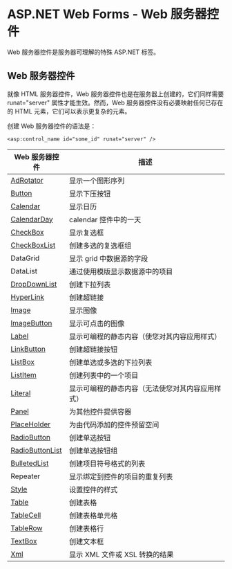 
# ASP.NET Web Forms - Web 服务器控件

Web 服务器控件是服务器可理解的特殊 ASP.NET 标签。

## Web 服务器控件

就像 HTML 服务器控件，Web 服务器控件也是在服务器上创建的，它们同样需要 runat="server" 属性才能生效。然而，Web 服务器控件没有必要映射任何已存在的 HTML 元素，它们可以表示更复杂的元素。

创建 Web 服务器控件的语法是：

```
<asp:control_name id="some_id" runat="server" />  
```

| Web 服务器控件 | 描述 |
| --- | --- |
| [AdRotator](control-adrotator.html) | 显示一个图形序列 |
| [Button](control-button.html) | 显示下压按钮 |
| [Calendar](control-calendar.html) | 显示日历 |
| [CalendarDay](control-calendarday.html) | calendar 控件中的一天 |
| [CheckBox](control-checkbox.html) | 显示复选框 |
| [CheckBoxList](control-checkboxlist.html) | 创建多选的复选框组 |
| DataGrid | 显示 grid 中数据源的字段 |
| DataList | 通过使用模版显示数据源中的项目 |
| [DropDownList](control-dropdownlist.html) | 创建下拉列表 |
| [HyperLink](control-hyperlink.html) | 创建超链接 |
| [Image](control-image.html) | 显示图像 |
| [ImageButton](control-imagebutton.html) | 显示可点击的图像 |
| [Label](control-label.html) | 显示可编程的静态内容（使您对其内容应用样式） |
| [LinkButton](control-linkbutton.html) | 创建超链接按钮 |
| [ListBox](control-listbox.html) | 创建单选或多选的下拉列表 |
| [ListItem](control-listitem.html) | 创建列表中的一个项目 |
| [Literal](control-literal.html) | 显示可编程的静态内容（无法使您对其内容应用样式） |
| [Panel](control-panel.html) | 为其他控件提供容器 |
| [PlaceHolder](control-placeholder.html) | 为由代码添加的控件预留空间 |
| [RadioButton](control-radiobutton.html) | 创建单选按钮 |
| [RadioButtonList](control-radiobuttonlist.html) | 创建单选按钮组 |
| [BulletedList](control-bulletedlist.html) | 创建项目符号格式的列表 |
| Repeater | 显示绑定到控件的项目的重复列表 |
| [Style](control-style.html) | 设置控件的样式 |
| [Table](control-table.html) | 创建表格 |
| [TableCell](control-tablecell.html) | 创建表格单元格 |
| [TableRow](control-tablerow.html) | 创建表格行 |
| [TextBox](control-textbox.html) | 创建文本框 |
| [Xml](control-xml.html) | 显示 XML 文件或 XSL 转换的结果 |


